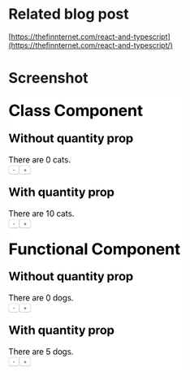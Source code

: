 # Related blog post 
[https://thefinnternet.com/react-and-typescript](https://thefinnternet.com/react-and-typescript/)

# Screenshot
!["Screenshot"](./demo.png "Screenshot")
